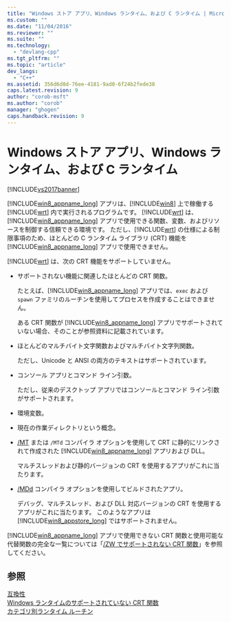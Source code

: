 ```yaml
---
title: "Windows ストア アプリ、Windows ランタイム、および C ランタイム | Microsoft Docs"
ms.custom: ""
ms.date: "11/04/2016"
ms.reviewer: ""
ms.suite: ""
ms.technology: 
  - "devlang-cpp"
ms.tgt_pltfrm: ""
ms.topic: "article"
dev_langs: 
  - "C++"
ms.assetid: 356d6d8d-76ee-4181-9ad0-6f24b2fede38
caps.latest.revision: 9
author: "corob-msft"
ms.author: "corob"
manager: "ghogen"
caps.handback.revision: 9
---
```

# Windows ストア アプリ、Windows ランタイム、および C ランタイム
[!INCLUDE[vs2017banner](../assembler/inline/includes/vs2017banner.md)]

[!INCLUDE[win8_appname_long](../build/includes/win8_appname_long_md.md)] アプリは、[!INCLUDE[win8](../build/includes/win8_md.md)] 上で稼働する [!INCLUDE[wrt](../atl/reference/includes/wrt_md.md)] 内で実行されるプログラムです。  [!INCLUDE[wrt](../atl/reference/includes/wrt_md.md)] は、[!INCLUDE[win8_appname_long](../build/includes/win8_appname_long_md.md)] アプリで使用できる関数、変数、およびリソースを制御する信頼できる環境です。  ただし、[!INCLUDE[wrt](../atl/reference/includes/wrt_md.md)] の仕様による制限事項のため、ほとんどの C ランタイム ライブラリ \(CRT\) 機能を [!INCLUDE[win8_appname_long](../build/includes/win8_appname_long_md.md)] アプリで使用できません。  
  
 [!INCLUDE[wrt](../atl/reference/includes/wrt_md.md)] は、次の CRT 機能をサポートしていません。  
  
-   サポートされない機能に関連したほとんどの CRT 関数。  
  
     たとえば、[!INCLUDE[win8_appname_long](../build/includes/win8_appname_long_md.md)] アプリでは、`exec` および `spawn` ファミリのルーチンを使用してプロセスを作成することはできません。  
  
     ある CRT 関数が [!INCLUDE[win8_appname_long](../build/includes/win8_appname_long_md.md)] アプリでサポートされていない場合、そのことが参照資料に記載されています。  
  
-   ほとんどのマルチバイト文字関数およびマルチバイト文字列関数。  
  
     ただし、Unicode と ANSI の両方のテキストはサポートされています。  
  
-   コンソール アプリとコマンド ライン引数。  
  
     ただし、従来のデスクトップ アプリではコンソールとコマンド ライン引数がサポートされます。  
  
-   環境変数。  
  
-   現在の作業ディレクトリという概念。  
  
-   [\/MT](../build/reference/md-mt-ld-use-run-time-library.md) または `/MTd` コンパイラ オプションを使用して CRT に静的にリンクされて作成された [!INCLUDE[win8_appname_long](../build/includes/win8_appname_long_md.md)] アプリおよび DLL。  
  
     マルチスレッドおよび静的バージョンの CRT を使用するアプリがこれに当たります。  
  
-   [\/MDd](../build/reference/md-mt-ld-use-run-time-library.md) コンパイラ オプションを使用してビルドされたアプリ。  
  
     デバッグ、マルチスレッド、および DLL 対応バージョンの CRT を使用するアプリがこれに当たります。  このようなアプリは [!INCLUDE[win8_appstore_long](../build/reference/includes/win8_appstore_long_md.md)] ではサポートされません。  
  
 [!INCLUDE[win8_appname_long](../build/includes/win8_appname_long_md.md)] アプリで使用できない CRT 関数と使用可能な代替関数の完全な一覧については「[\/ZW でサポートされない CRT 関数](http://msdn.microsoft.com/library/windows/apps/jj606124.aspx)」を参照してください。  
  
## 参照  
 [互換性](../c-runtime-library/compatibility.md)   
 [Windows ランタイムのサポートされていない CRT 関数](../Topic/Windows%20Runtime%20Unsupported%20CRT%20Functions.md)   
 [カテゴリ別ランタイム ルーチン](../c-runtime-library/run-time-routines-by-category.md)